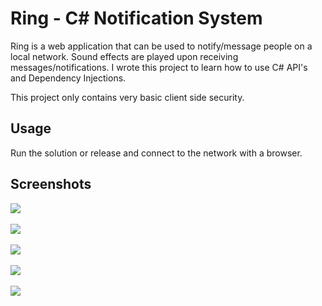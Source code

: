 # Ring - C# Notification System

Ring is a web application that can be used to notify/message people on a local network. Sound effects are played upon receiving messages/notifications.
I wrote this project to learn how to use C# API's and Dependency Injections.

This project only contains very basic client side security.

## Usage
Run the solution or release and connect to the network with a browser.

## Screenshots

<kbd>
  <img src="https://user-images.githubusercontent.com/42808385/158066475-4c3a4a42-8dc0-4197-b92e-5102e9012160.png">
</kbd><br><br>
<kbd>
  <img src="https://user-images.githubusercontent.com/42808385/158066524-9ddeefe6-cf3c-4a14-af1b-650c1018edd1.png">
</kbd><br><br>
<kbd>
  <img src="https://user-images.githubusercontent.com/42808385/158066555-eb3e2b06-f79f-469a-9006-fee5c60493dd.png">
</kbd><br><br>
<kbd>
  <img src="https://user-images.githubusercontent.com/42808385/158066594-4c545654-fc19-40ec-bf28-8c26f673fc59.png">
</kbd><br><br>
<kbd>
  <img src="https://user-images.githubusercontent.com/42808385/158066617-2cefb5dc-0a26-4120-8cc1-72256cf7b885.png">
</kbd>
